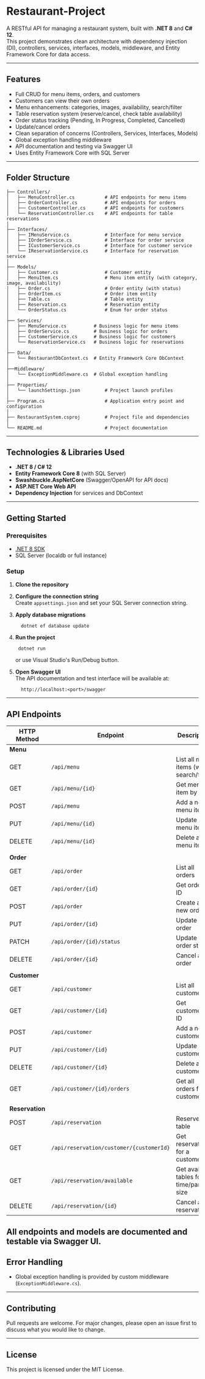 ﻿# Restaurant-Project

A RESTful API for managing a restaurant system, built with **.NET 8** and **C# 12**.  
This project demonstrates clean architecture with dependency injection (DI), controllers, services, interfaces, models, middleware, and Entity Framework Core for data access.

---

## Features

- Full CRUD for menu items, orders, and customers
- Customers can view their own orders
- Menu enhancements: categories, images, availability, search/filter
- Table reservation system (reserve/cancel, check table availability)
- Order status tracking (Pending, In Progress, Completed, Cancelled)
- Update/cancel orders
- Clean separation of concerns (Controllers, Services, Interfaces, Models)
- Global exception handling middleware
- API documentation and testing via Swagger UI
- Uses Entity Framework Core with SQL Server

---

## Folder Structure
```
├── Controllers/ 
│   ├── MenuController.cs           # API endpoints for menu items 
│   ├── OrderController.cs          # API endpoints for orders 
│   ├── CustomerController.cs       # API endpoints for customers 
│   └── ReservationController.cs    # API endpoints for table reservations 
│ 
├── Interfaces/ 
│   ├── IMenuService.cs             # Interface for menu service 
│   ├── IOrderService.cs            # Interface for order service 
│   ├── ICustomerService.cs         # Interface for customer service 
│   └── IReservationService.cs      # Interface for reservation service 
│ 
├── Models/ 
│   ├── Customer.cs                 # Customer entity 
│   ├── MenuItem.cs                 # Menu item entity (with category, image, availability) 
│   ├── Order.cs                    # Order entity (with status) 
│   ├── OrderItem.cs                # Order item entity 
│   ├── Table.cs                    # Table entity 
│   ├── Reservation.cs              # Reservation entity 
│   └── OrderStatus.cs              # Enum for order status 
│ 
├── Services/  
│   ├── MenuService.cs          # Business logic for menu items 
│   ├── OrderService.cs         # Business logic for orders 
│   ├── CustomerService.cs      # Business logic for customers 
│   └── ReservationService.cs   # Business logic for reservations 
│	
├── Data/ 
│   └── RestaurantDbContext.cs  # Entity Framework Core DbContext 
│ 
├──Middleware/ 
│   └── ExceptionMiddleware.cs  # Global exception handling 
│ 
├── Properties/ 
│   └── launchSettings.json         # Project launch profiles 
│ 
├── Program.cs                      # Application entry point and configuration 
│ 
├── RestaurantSystem.csproj         # Project file and dependencies 
│ 
└── README.md                       # Project documentation
```


---

## Technologies & Libraries Used

- **.NET 8 / C# 12**
- **Entity Framework Core 8** (with SQL Server)
- **Swashbuckle.AspNetCore** (Swagger/OpenAPI for API docs)
- **ASP.NET Core Web API**
- **Dependency Injection** for services and DbContext

---

## Getting Started

### Prerequisites

- [.NET 8 SDK](https://dotnet.microsoft.com/download)
- SQL Server (localdb or full instance)

### Setup

1. **Clone the repository**
2. **Configure the connection string**  
   Create `appsettings.json` and set your SQL Server connection string.
3. **Apply database migrations**
   ```
	 dotnet ef database update
	```
4. **Run the project**
    ```
	 dotnet run
	```
   or use Visual Studio's Run/Debug button.

5. **Open Swagger UI**  
   The API documentation and test interface will be available at:  
   ```
	 http://localhost:<port>/swagger
   ```

---

## API Endpoints

| HTTP Method | Endpoint                                 | Description                                 |
|-------------|------------------------------------------|---------------------------------------------|
| **Menu**    |                                          |                                             |
| GET         | `/api/menu`                              | List all menu items (with search/filter)     |
| GET         | `/api/menu/{id}`                         | Get menu item by ID                         |
| POST        | `/api/menu`                              | Add a new menu item                         |
| PUT         | `/api/menu/{id}`                         | Update a menu item                          |
| DELETE      | `/api/menu/{id}`                         | Delete a menu item                          |
|             |                                          |                                             |
| **Order**   |                                          |                                             |
| GET         | `/api/order`                             | List all orders                             |
| GET         | `/api/order/{id}`                        | Get order by ID                             |
| POST        | `/api/order`                             | Create a new order                          |
| PUT         | `/api/order/{id}`                        | Update an order                             |
| PATCH       | `/api/order/{id}/status`                 | Update order status                         |
| DELETE      | `/api/order/{id}`                        | Cancel an order                             |
|             |                                          |                                             |
| **Customer**|                                          |                                             |
| GET         | `/api/customer`                          | List all customers                          |
| GET         | `/api/customer/{id}`                     | Get customer by ID                          |
| POST        | `/api/customer`                          | Add a new customer                          |
| PUT         | `/api/customer/{id}`                     | Update a customer                           |
| DELETE      | `/api/customer/{id}`                     | Delete a customer                           |
| GET         | `/api/customer/{id}/orders`              | Get all orders for a customer               |
|             |                                          |                                             |
| **Reservation** |                                      |                                             |
| POST        | `/api/reservation`                       | Reserve a table                             |
| GET         | `/api/reservation/customer/{customerId}` | Get reservations for a customer             |
| GET         | `/api/reservation/available`             | Get available tables for a time/party size  |
| DELETE      | `/api/reservation/{id}`                  | Cancel a reservation                        |

All endpoints and models are documented and testable via Swagger UI.
---

## Error Handling

- Global exception handling is provided by custom middleware (`ExceptionMiddleware.cs`).

---

## Contributing

Pull requests are welcome. For major changes, please open an issue first to discuss what you would like to change.

---

## License

This project is licensed under the MIT License.